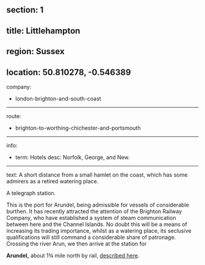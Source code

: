 section: 1
----
title: Littlehampton
----
region: Sussex
----
location: 50.810278, -0.546389
----
company:
- london-brighton-and-south-coast
----
route:
- brighton-to-worthing-chichester-and-portsmouth
----
info:
- term: Hotels
  desc: Norfolk, George, and New.
----
text: A short distance from a small hamlet on the coast, which has some admirers as a retired watering place.

A telegraph station.

This is the port for Arundel, being admissible for vessels of considerable burthen. It has recently attracted the attention of the Brighton Railway Company, who have established a system of steam communication between here and the Channel Islands. No doubt this will be a means of increasing its trading importance, whilst as a watering place, its seclusive qualifications will still command a considerable share of patronage. Crossing the river Arun, we then arrive at the station for

**Arundel,** about 1¾ mile north by rail, [described here](/stations/arundel).

